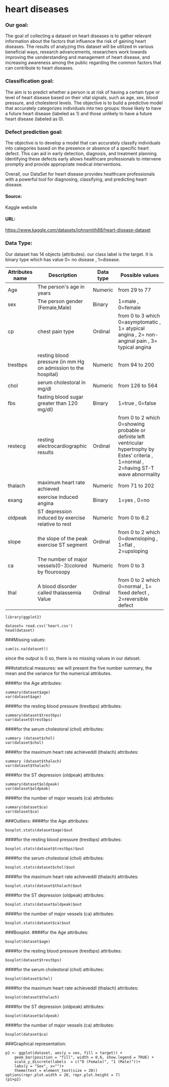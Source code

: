 # heart diseases

### Our goal:

The goal of collecting a dataset on heart diseases is to gather relevant information about the factors that influence the risk of gaining heart diseases. The results of analyzing this dataset will be utilized in various beneficial ways, research advancements, researchers work towards improving the usnderstanding and management of heart disease, and increasing awareness among the public regarding the common factors that can contribute to heart diseases.

### Classification goal:

The aim is to predict whether a person is at risk of having a certain type or level of heart disease based on their vital signals, such as age, sex, blood pressure, and cholesterol levels. The objective is to build a predictive model that accurately categorizes individuals into two groups: those likely to have a future heart disease (labeled as 1) and those unlikely to have a future heart disease (labeled as 0).

### Defect prediction goal:

The objective is to develop a model that can accurately classify individuals into categories based on the presence or absence of a specific heart defect. This can aid in early detection, diagnosis, and treatment planning. Identifying these defects early allows healthcare professionals to intervene promptly and provide appropriate medical interventions.

Overall, our DataSet for heart disease provides healthcare professionals with a powerful tool for diagnosing, classifying, and predicting heart disease.

#### Source:
Kaggle website

#### URL:
https://www.kaggle.com/datasets/johnsmith88/heart-disease-dataset


### Data Type:
Our dataset has 14 objects (attributes).
our class label is the target. It is binary type which has value 0= no disease , 1=disease.

|Attributes name|Description|Data type|Possible values|
|---------------|-----------|---------|---------------|
|Age|The person's age in years|Numeric|from 29 to 77|
|sex|The person gender (Female,Male)|Binary| 1=male , 0=female|
|cp|chest pain type|Ordinal|from 0 to 3 which 0=asymptomatic , 1= atypical angina , 2= non-anginal pain , 3= typical angina|
|trestbps|resting blood pressure (in mm Hg on admission to the hospital)|Numeric|from 94 to 200|
|chol|serum cholestoral in mg/dl| Numeric| from 126 to 564|
|fbs|fasting blood sugar greater than 120 mg/dl)|Binary| 1=true , 0=false|
|restecg|resting electrocardiographic results|Ordinal|from 0 to 2 which 0=showing probable or definite left ventricular hypertrophy by Estes’ criteria , 1=normal , 2=having ST-T wave abnormality|
|thalach|maximum heart rate achieved|Numeric| from 71 to 202|
|exang|exercise induced angina|Binary|1=yes , 0=no|
|oldpeak|ST depression induced by exercise relative to rest|Numeric|from 0 to 6.2|
|slope|the slope of the peak exercise ST segment|Ordinal| from 0 to 2 which 0=downsloping , 1=flat , 2=upsloping|
|ca|The number of major vessels(0-3)colored by flourosopy| Numeric| from 0 to 3|
|thal|A blood disorder called thalassemia Value|Ordinal| from 0 to 2 which 0=normal , 1= fixed defect , 2=reversible defect|

```{r}
library(ggplot2)
```


```{r}
dataset= read.csv('heart.csv')
head(dataset)
```
###Missing values: 
```{r}
sum(is.na(dataset))
```
since the output is 0 so, there is no missing values in our datsset.

###statistical measures:
we will present the five number summary, the mean and the variance for the numerical attributes.

####for the Age attributes:
```{r}
summary(dataset$age)
var(dataset$age)
```
####for the resting blood pressure (trestbps) attributes:
```{r}
summary(dataset$trestbps)
var(dataset$trestbps)
```
####for the serum cholestoral (chol) attributes:
```{r}
summary (dataset$chol)
var(dataset$chol)
```
####for the maximum heart rate achieveddl (thalach) attributes:
```{r}
summary (dataset$thalach)
var(dataset$thalach)
```
####for the ST depression (oldpeak) attributes:
```{r}
summary(dataset$oldpeak)
var(dataset$oldpeak)
```
####for the number of major vessels (ca) attributes:
```{r}
summary(dataset$ca)
var(dataset$ca)
```
###Outliers:
####for the Age attributes:
```{r}
boxplot.stats(dataset$age)$out
```
####for the resting blood pressure (trestbps) attributes:
```{r}
boxplot.stats(dataset$trestbps)$out
```
####for the serum cholestoral (chol) attributes:
```{r}
boxplot.stats(dataset$chol)$out
```
####for the maximum heart rate achieveddl (thalach) attributes:
```{r}
boxplot.stats(dataset$thalach)$out
```
####for the ST depression (oldpeak) attributes:
```{r}
boxplot.stats(dataset$oldpeak)$out
```
####for the number of major vessels (ca) attributes:
```{r}
boxplot.stats(dataset$ca)$out
```
###Boxplot:
####for the Age attributes:
```{r}
boxplot(dataset$age)
```
####for the resting blood pressure (trestbps) attributes:
```{r}
boxplot(dataset$trestbps)
```
####for the serum cholestoral (chol) attributes:
```{r}
boxplot(dataset$chol)
```
####for the maximum heart rate achieveddl (thalach) attributes:
```{r}
boxplot(dataset$thalach)
```
####for the ST depression (oldpeak) attributes:
```{r}
boxplot(dataset$oldpeak)
```
####for the number of major vessels (ca) attributes:
```{r}
boxplot(dataset$ca)
```
###Graphical representation:

```{r}
p2 <- ggplot(dataset, aes(y = sex, fill = target)) +
    geom_bar(position = "fill", width = 0.6, show.legend = TRUE) + 
    scale_y_discrete(labels  = c("0 (Female)", "1 (Male)"))+
    labs(y = "Sex", x="")+
    theme(text = element_text(size = 20))   
options(repr.plot.width = 20, repr.plot.height = 7)
(p1+p2)
```


